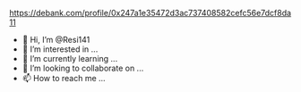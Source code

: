 https://debank.com/profile/0x247a1e35472d3ac737408582cefc56e7dcf8da11
- 👋 Hi, I’m @Resi141
- 👀 I’m interested in ...
- 🌱 I’m currently learning ...
- 💞️ I’m looking to collaborate on ...
- 📫 How to reach me ...

<!---
Resi141/Resi141 is a ✨ special ✨ repository because its `README.md` (this file) appears on your GitHub profile.
You can click the Preview link to take a look at your changes.
--->
